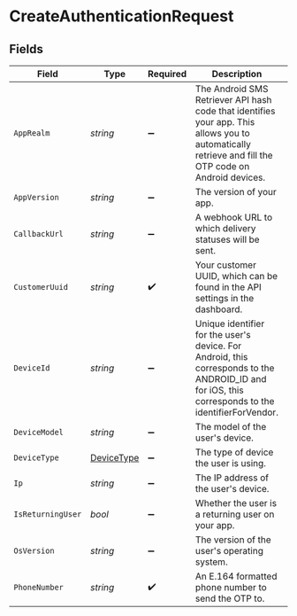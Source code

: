 # CreateAuthenticationRequest


## Fields

| Field                                                                                                                                                 | Type                                                                                                                                                  | Required                                                                                                                                              | Description                                                                                                                                           | Example                                                                                                                                               |
| ----------------------------------------------------------------------------------------------------------------------------------------------------- | ----------------------------------------------------------------------------------------------------------------------------------------------------- | ----------------------------------------------------------------------------------------------------------------------------------------------------- | ----------------------------------------------------------------------------------------------------------------------------------------------------- | ----------------------------------------------------------------------------------------------------------------------------------------------------- |
| `AppRealm`                                                                                                                                            | *string*                                                                                                                                              | :heavy_minus_sign:                                                                                                                                    | The Android SMS Retriever API hash code that identifies your app. This allows you to automatically retrieve and fill the OTP code on Android devices. |                                                                                                                                                       |
| `AppVersion`                                                                                                                                          | *string*                                                                                                                                              | :heavy_minus_sign:                                                                                                                                    | The version of your app.                                                                                                                              |                                                                                                                                                       |
| `CallbackUrl`                                                                                                                                         | *string*                                                                                                                                              | :heavy_minus_sign:                                                                                                                                    | A webhook URL to which delivery statuses will be sent.                                                                                                |                                                                                                                                                       |
| `CustomerUuid`                                                                                                                                        | *string*                                                                                                                                              | :heavy_check_mark:                                                                                                                                    | Your customer UUID, which can be found in the API settings in the dashboard.                                                                          |                                                                                                                                                       |
| `DeviceId`                                                                                                                                            | *string*                                                                                                                                              | :heavy_minus_sign:                                                                                                                                    | Unique identifier for the user's device. For Android, this corresponds to the ANDROID_ID and for iOS, this corresponds to the identifierForVendor.    |                                                                                                                                                       |
| `DeviceModel`                                                                                                                                         | *string*                                                                                                                                              | :heavy_minus_sign:                                                                                                                                    | The model of the user's device.                                                                                                                       |                                                                                                                                                       |
| `DeviceType`                                                                                                                                          | [DeviceType](../../Models/Components/DeviceType.md)                                                                                                   | :heavy_minus_sign:                                                                                                                                    | The type of device the user is using.                                                                                                                 |                                                                                                                                                       |
| `Ip`                                                                                                                                                  | *string*                                                                                                                                              | :heavy_minus_sign:                                                                                                                                    | The IP address of the user's device.                                                                                                                  |                                                                                                                                                       |
| `IsReturningUser`                                                                                                                                     | *bool*                                                                                                                                                | :heavy_minus_sign:                                                                                                                                    | Whether the user is a returning user on your app.                                                                                                     |                                                                                                                                                       |
| `OsVersion`                                                                                                                                           | *string*                                                                                                                                              | :heavy_minus_sign:                                                                                                                                    | The version of the user's operating system.                                                                                                           |                                                                                                                                                       |
| `PhoneNumber`                                                                                                                                         | *string*                                                                                                                                              | :heavy_check_mark:                                                                                                                                    | An E.164 formatted phone number to send the OTP to.                                                                                                   | +1234567890                                                                                                                                           |